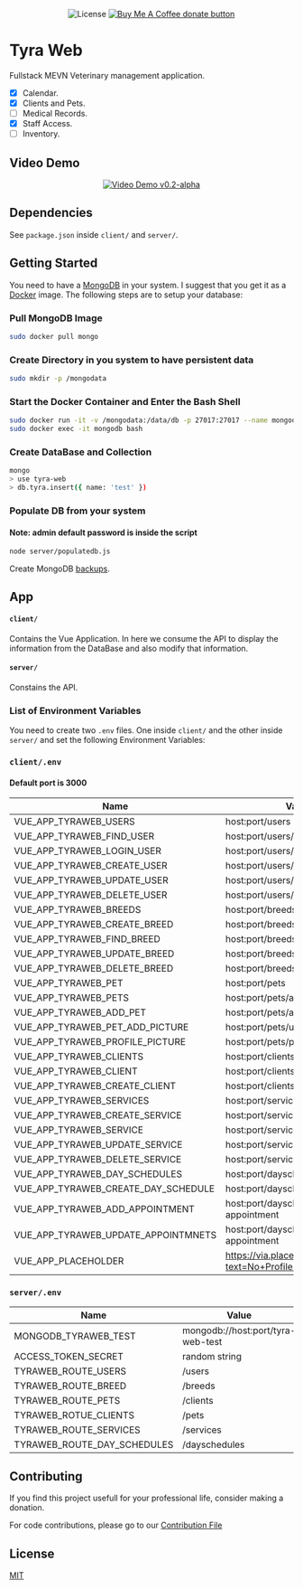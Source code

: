 <p align="center">
    <span class="badge-license">
        <img
        src="https://img.shields.io/github/license/Andrsrz/tyra-web?style=for-the-badge"
        alt="License" />
    </span>
    <span class="badge-buymeacoffee">
        <a href="https://www.buymeacoffee.com/andrsrz"
        title="Donate using Buy Me A Coffee">
        <img
        src="https://img.shields.io/static/v1?label=Buy%20Me%20a%20Beer&message=donate&color=FF813F&style=for-the-badge&logo=buy-me-a-coffee"
        alt="Buy Me A Coffee donate button" />
        </a>
    </span>
</p>

# Tyra Web
Fullstack MEVN Veterinary management application.
- [x] Calendar.
- [x] Clients and Pets.
- [ ] Medical Records.
- [x] Staff Access.
- [ ] Inventory.

## Video Demo
<p align="center">
    <span>
        <a href="https://www.youtube.com/watch?v=p336N-SqQs4"
        title="TyraWeb v0.2-alpha Video Demo">
        <img
        src="http://img.youtube.com/vi/p336N-SqQs4/0.jpg"
        alt="Video Demo v0.2-alpha" />
        </a>
    </span>
</p>

## Dependencies
See ```package.json``` inside ```client/``` and ```server/```.

## Getting Started
You need to have a [MongoDB](https://www.mongodb.com/) in your system. I suggest
that you get it as a [Docker](https://www.docker.com/) image. The following
steps are to setup your database:

### Pull MongoDB Image
``` sh
sudo docker pull mongo
```
### Create Directory in you system to have persistent data
``` sh
sudo mkdir -p /mongodata
```
### Start the Docker Container and Enter the Bash Shell
``` sh
sudo docker run -it -v /mongodata:/data/db -p 27017:27017 --name mongodb -d mongo
sudo docker exec -it mongodb bash
```
### Create DataBase and Collection
``` sh
mongo
> use tyra-web
> db.tyra.insert({ name: 'test' })
```
### Populate DB from your system
#### Note: admin default password is inside the script
``` sh
node server/populatedb.js
```

Create MongoDB [backups](https://www.tutorialspoint.com/mongodb/mongodb_create_backup.htm).

## App
#### ```client/```
Contains the Vue Application. In here we consume the API to display the
information from the DataBase and also modify that information.

#### ```server/```
Constains the API.

### List of Environment Variables
You need to create two ```.env``` files. One inside ```client/``` and the other
inside ```server/``` and set the following Environment Variables:

### ```client/.env```
#### Default port is 3000
| Name | Value |
| ---- | ----- |
| VUE_APP_TYRAWEB_USERS | host:port/users |
| VUE_APP_TYRAWEB_FIND_USER | host:port/users/find |
| VUE_APP_TYRAWEB_LOGIN_USER | host:port/users/login |
| VUE_APP_TYRAWEB_CREATE_USER | host:port/users/signup |
| VUE_APP_TYRAWEB_UPDATE_USER | host:port/users/update |
| VUE_APP_TYRAWEB_DELETE_USER | host:port/users/delete |
| VUE_APP_TYRAWEB_BREEDS | host:port/breeds |
| VUE_APP_TYRAWEB_CREATE_BREED | host:port/breeds/create |
| VUE_APP_TYRAWEB_FIND_BREED | host:port/breeds/find |
| VUE_APP_TYRAWEB_UPDATE_BREED | host:port/breeds/update |
| VUE_APP_TYRAWEB_DELETE_BREED | host:port/breeds/delete |
| VUE_APP_TYRAWEB_PET | host:port/pets |
| VUE_APP_TYRAWEB_PETS | host:port/pets/all |
| VUE_APP_TYRAWEB_ADD_PET | host:port/pets/add-pet |
| VUE_APP_TYRAWEB_PET_ADD_PICTURE | host:port/pets/upload-picture |
| VUE_APP_TYRAWEB_PROFILE_PICTURE | host:port/pets/picture |
| VUE_APP_TYRAWEB_CLIENTS | host:port/clients |
| VUE_APP_TYRAWEB_CLIENT | host:port/clients/client |
| VUE_APP_TYRAWEB_CREATE_CLIENT | host:port/clients/create |
| VUE_APP_TYRAWEB_SERVICES | host:port/services |
| VUE_APP_TYRAWEB_CREATE_SERVICE | host:port/services/create |
| VUE_APP_TYRAWEB_SERVICE | host:port/services/find |
| VUE_APP_TYRAWEB_UPDATE_SERVICE | host:port/services/update |
| VUE_APP_TYRAWEB_DELETE_SERVICE | host:port/services/delete |
| VUE_APP_TYRAWEB_DAY_SCHEDULES | host:port/dayschedule |
| VUE_APP_TYRAWEB_CREATE_DAY_SCHEDULE | host:port/dayschedules |
| VUE_APP_TYRAWEB_ADD_APPOINTMENT | host:port/dayschedules/add-appointment |
| VUE_APP_TYRAWEB_UPDATE_APPOINTMNETS | host:port/dayschedules/update-appointment |
| VUE_APP_PLACEHOLDER | https://via.placeholder.com/500/?text=No+Profile+Picture |

### ```server/.env```
| Name | Value |
| ---- | ----- |
| MONGODB_TYRAWEB_TEST | mongodb://host:port/tyra-web-test |
| ACCESS_TOKEN_SECRET | random string |
| TYRAWEB_ROUTE_USERS | /users |
| TYRAWEB_ROUTE_BREED | /breeds |
| TYRAWEB_ROUTE_PETS | /clients |
| TYRAWEB_ROTUE_CLIENTS | /pets |
| TYRAWEB_ROUTE_SERVICES | /services |
| TYRAWEB_ROUTE_DAY_SCHEDULES | /dayschedules |

## Contributing
If you find this project usefull for your professional life, consider
making a donation.

For code contributions, please go to our [Contribution File](https://github.com/Andrsrz/tyra-web/blob/master/.github/CONTRIBUTING.md)

## License
[MIT](https://mit-license.org/)
